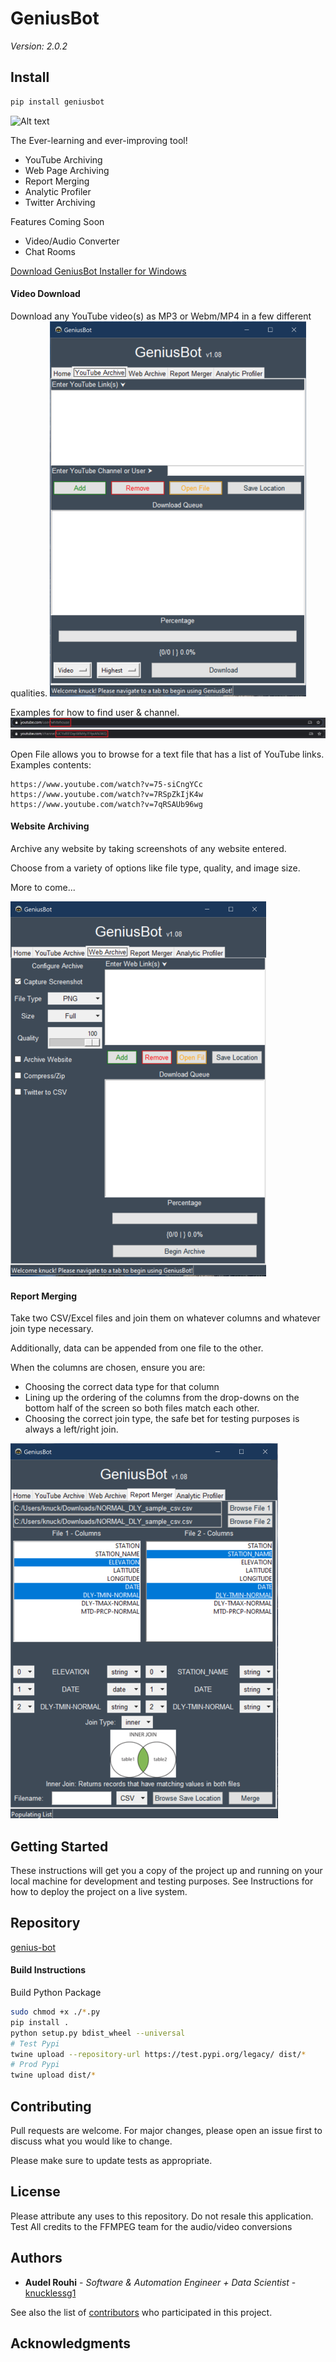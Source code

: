 # GeniusBot 
*Version: 2.0.2*

## Install
```bash
pip install geniusbot
```
![Alt text](geniusbot/img/geniusbot-small.png?raw=true "GeniusBot") 

The Ever-learning and ever-improving tool!
- YouTube Archiving
- Web Page Archiving
- Report Merging
- Analytic Profiler
- Twitter Archiving

Features Coming Soon
- Video/Audio Converter
- Chat Rooms

[Download GeniusBot Installer for Windows](https://github.com/Knucklessg1/genius-bot/releases/download/v1.8.2/GeniusBot-1.8.2-amd64.msi)

#### Video Download
Download any YouTube video(s) as MP3 or Webm/MP4 in a few different qualities. 
![YouTube Archive Image](screenshots/YouTubeArchive-small.png?raw=true "YouTube Archive")

Examples for how to find user & channel.
![User Entry Image](screenshots/user.PNG?raw=true "User Entry")
![Channel Entry Image](screenshots/channel.PNG?raw=true "Channel Entry")

Open File allows you to browse for a text file that has a list of YouTube links.
Examples contents:
```
https://www.youtube.com/watch?v=75-siCngYCc
https://www.youtube.com/watch?v=7RSpZkIjK4w
https://www.youtube.com/watch?v=7qRSAUb96wg
```
#### Website Archiving
Archive any website by taking screenshots of any website entered.

Choose from a variety of options like file type, quality, and image size.

More to come...

![Web Archive Image](screenshots/WebArchive-small.png?raw=true "Web Archive")

#### Report Merging
Take two CSV/Excel files and join them on whatever columns and whatever join type necessary. 

Additionally, data can be appended from one file to the other.

When the columns are chosen, ensure you are:
* Choosing the correct data type for that column
* Lining up the ordering of the columns from the drop-downs on the bottom half of the screen so both files match each other.
* Choosing the correct join type, the safe bet for testing purposes is always a left/right join.

![Report Merge Image](screenshots/ReportMerge-small.png?raw=true "Report Merge")

## Getting Started

These instructions will get you a copy of the project up and running on your local machine for development and testing purposes. See Instructions for how to deploy the project on a live system.

## Repository
[genius-bot](https://github.com/Knucklessg1/genius-bot.git)

#### Build Instructions
Build Python Package

```bash
sudo chmod +x ./*.py
pip install .
python setup.py bdist_wheel --universal
# Test Pypi
twine upload --repository-url https://test.pypi.org/legacy/ dist/*
# Prod Pypi
twine upload dist/*
```

## Contributing
Pull requests are welcome. For major changes, please open an issue first to discuss what you would like to change.

Please make sure to update tests as appropriate.

## License
Please attribute any uses to this repository. Do not resale this application. Test
All credits to the FFMPEG team for the audio/video conversions
## Authors

* **Audel Rouhi** - *Software & Automation Engineer + Data Scientist* - [knucklessg1](https://github.com/Knucklessg1)

See also the list of [contributors](https://github.com/your/project/contributors) who participated in this project.

## Acknowledgments
